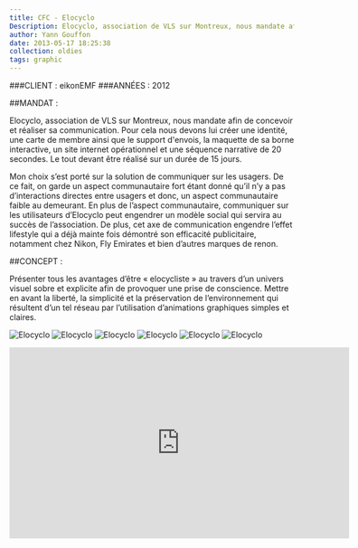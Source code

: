 ```yaml
---
title: CFC - Elocyclo
Description: Elocyclo, association de VLS sur Montreux, nous mandate afin de concevoir et réaliser sa communication.
author: Yann Gouffon
date: 2013-05-17 18:25:38
collection: oldies
tags: graphic
---
```


###CLIENT : eikonEMF
###ANNÉES : 2012

##MANDAT :

Elocyclo, association de VLS sur Montreux, nous mandate afin de concevoir et réaliser sa communication. Pour cela nous devons lui créer une identité, une carte de membre ainsi que le support d'envois, la maquette de sa borne interactive, un site internet opérationnel et une séquence narrative de 20 secondes. Le tout devant être réalisé sur un durée de 15 jours.

Mon choix s’est porté sur la solution de communiquer sur les usagers. De ce fait, on garde un aspect communautaire fort étant donné qu’il n’y a pas d’interactions directes entre usagers et donc, un aspect communautaire faible au demeurant. En plus de l’aspect communautaire, communiquer sur les utilisateurs d’Elocyclo peut engendrer un modèle social qui servira au succès de l’association. De plus, cet axe de communication engendre l’effet lifestyle qui a déjà mainte fois démontré son efficacité publicitaire, notamment chez Nikon, Fly Emirates et bien d’autres marques de renon.

##CONCEPT :

Présenter tous les avantages d’être « elocycliste » au travers d’un univers visuel sobre et explicite afin de provoquer une prise de conscience. Mettre en avant la liberté, la simplicité et la préservation de l’environnement qui résultent d’un tel réseau par l’utilisation d’animations graphiques simples et claires. 

![Elocyclo](http://staging.yago.io/content/images/elocycloconstruction.jpg.jpg)
![Elocyclo](http://staging.yago.io/content/images/elocyclologo.jpg.jpg)
![Elocyclo](http://staging.yago.io/content/images/elocyclocarte.png.png)
![Elocyclo](http://staging.yago.io/content/images/elocyclolettre.jpg.jpg)
![Elocyclo](http://staging.yago.io/content/images/elocycloborne3.jpg.jpg)
![Elocyclo](http://staging.yago.io/content/images/elocyclosite.png.png)

<iframe width="601" height="338" frameborder="0" allowfullscreen="" mozallowfullscreen="" webkitallowfullscreen="" src="http://player.vimeo.com/video/44024754?title=0&amp;byline=0&amp;portrait=0&amp;color=2d95e3"></iframe>
